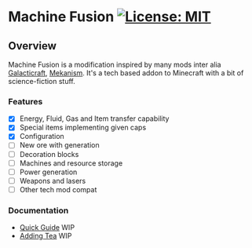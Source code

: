 # Machine Fusion [![License: MIT](https://img.shields.io/badge/License-MIT-yellow.svg)](https://opensource.org/licenses/MIT)

## Overview
Machine Fusion is a modification inspired by many mods inter alia [Galacticraft](https://github.com/TeamGalacticraft/Galacticraft), [Mekanism](https://github.com/mekanism/Mekanism). 
It's a tech based addon to Minecraft with a bit of science-fiction stuff.

### Features
* [x] Energy, Fluid, Gas and Item transfer capability
* [x] Special items implementing given caps
* [x] Configuration
* [ ] New ore with generation
* [ ] Decoration blocks
* [ ] Machines and resource storage
* [ ] Power generation
* [ ] Weapons and lasers
* [ ] Other tech mod compat

### Documentation
* [Quick Guide]() WIP
* [Adding Tea]() WIP